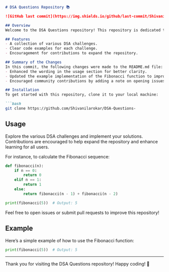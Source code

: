 ```markdown
# DSA Questions Repository 📚

![GitHub last commit](https://img.shields.io/github/last-commit/Shivanilarokar/DSA-Questions-) ![Issues](https://img.shields.io/github/issues/Shivanilarokar/DSA-Questions-) ![Pull Requests](https://img.shields.io/github/issues-pr/Shivanilarokar/DSA-Questions-)

## Overview
Welcome to the DSA Questions repository! This repository is dedicated to Data Structures and Algorithms (DSA) challenges that help you enhance your coding skills and understanding of fundamental concepts.

## Features
- A collection of various DSA challenges.
- Clear code examples for each challenge.
- Encouragement for contributions to expand the repository.

## Summary of the Changes
In this commit, the following changes were made to the README.md file:
- Enhanced the wording in the usage section for better clarity.
- Updated the example implementation of the Fibonacci function to improve readability.
- Encouraged community contributions by adding a note on opening issues and submitting pull requests.

## Installation
To get started with this repository, clone it to your local machine:

```bash
git clone https://github.com/Shivanilarokar/DSA-Questions-
```

## Usage
Explore the various DSA challenges and implement your solutions. Contributions are encouraged to help expand the repository and enhance learning for all users.

For instance, to calculate the Fibonacci sequence:

```python
def fibonacci(n):
    if n == 0:
        return 0
    elif n == 1:
        return 1
    else:
        return fibonacci(n - 1) + fibonacci(n - 2)

print(fibonacci(5))  # Output: 5
```

Feel free to open issues or submit pull requests to improve this repository!

## Example
Here’s a simple example of how to use the Fibonacci function:

```python
print(fibonacci(5))  # Output: 5
```

---

Thank you for visiting the DSA Questions repository! Happy coding! 🚀
```